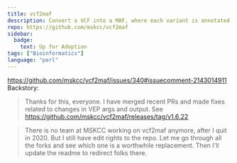 ```yaml
---
title: vcf2maf
description: Convert a VCF into a MAF, where each variant is annotated to only one of all possible gene isoforms 
repo: https://github.com/mskcc/vcf2maf
sidebar:
  badge:
    text: Up for Adoption
tags: ["Bioinformatics"]
language: "perl"
---
```


https://github.com/mskcc/vcf2maf/issues/340#issuecomment-2143014911
Backstory:
> Thanks for this, everyone. I have merged recent PRs and made fixes related to changes in VEP args and output. See https://github.com/mskcc/vcf2maf/releases/tag/v1.6.22

> There is no team at MSKCC working on vcf2maf anymore, after I quit in 2020. But I still have edit rights to the repo. Let me go through all the forks and see which one is a worthwhile replacement. Then I'll update the readme to redirect folks there.

